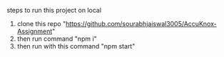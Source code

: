 steps to run this project on local

1. clone this repo "https://github.com/sourabhjaiswal3005/AccuKnox-Assignment"
2. then run command "npm i"
3. then run with this command "npm start"